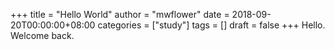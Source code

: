 +++
title = "Hello World"
author = "mwflower"
date = 2018-09-20T00:00:00+08:00
categories = ["study"]
tags = []
draft = false
+++
Hello. Welcome back.
